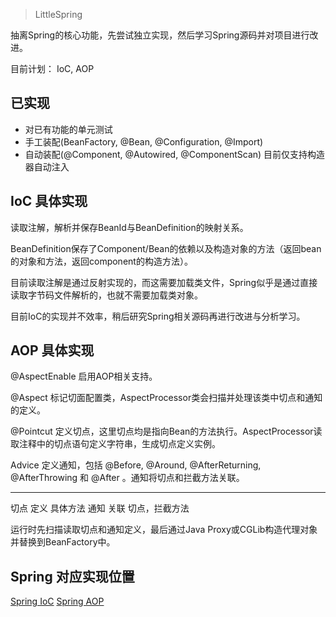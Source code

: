 > LittleSpring

抽离Spring的核心功能，先尝试独立实现，然后学习Spring源码并对项目进行改进。

目前计划： IoC, AOP

## 已实现

* 对已有功能的单元测试
* 手工装配(BeanFactory, @Bean, @Configuration, @Import)
* 自动装配(@Component, @Autowired, @ComponentScan) 目前仅支持构造器自动注入

## IoC 具体实现

读取注解，解析并保存BeanId与BeanDefinition的映射关系。

BeanDefinition保存了Component/Bean的依赖以及构造对象的方法（返回bean的对象和方法，返回component的构造方法）。

目前读取注解是通过反射实现的，而这需要加载类文件，Spring似乎是通过直接读取字节码文件解析的，也就不需要加载类对象。

目前IoC的实现并不效率，稍后研究Spring相关源码再进行改进与分析学习。

## AOP 具体实现

@AspectEnable 启用AOP相关支持。

@Aspect 标记切面配置类，AspectProcessor类会扫描并处理该类中切点和通知的定义。

@Pointcut 定义切点，这里切点均是指向Bean的方法执行。AspectProcessor读取注释中的切点语句定义字符串，生成切点定义实例。

Advice 定义通知，包括 @Before, @Around, @AfterReturning, @AfterThrowing 和 @After 。通知将切点和拦截方法关联。

---

切点 定义 具体方法
通知 关联 切点，拦截方法

运行时先扫描读取切点和通知定义，最后通过Java Proxy或CGLib构造代理对象并替换到BeanFactory中。

## Spring 对应实现位置

[Spring IoC](https://github.com/spring-projects/spring-framework/tree/master/spring-beans)
[Spring AOP](https://github.com/spring-projects/spring-framework/tree/master/spring-aop)